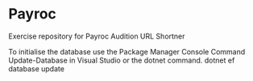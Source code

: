 # Payroc
Exercise repository for Payroc Audition
URL Shortner

To initialise the database use the Package Manager Console Command Update-Database in Visual Studio or the dotnet command.
dotnet ef database update
